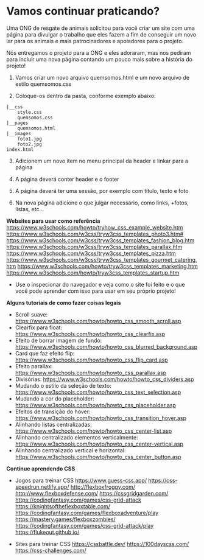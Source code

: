 # Vamos continuar praticando?

Uma ONG de resgate de animais solicitou para você criar um site com uma página para divulgar o trabalho que eles fazem a fim de conseguir um novo lar para os animais e mais patrocinadores e apoiadores para o projeto.

Nós entregamos o projeto para a ONG e eles adoraram, mas nos pediram para incluir uma nova página contando um pouco mais sobre a história do projeto!

1. Vamos criar um novo arquivo quemsomos.html e um novo arquivo de estilo quemsomos.css

2. Coloque-os dentro da pasta, conforme exemplo abaixo:

```
|__css
    style.css
    quemsomos.css
|__pages
    quemsomos.html
|__images
    foto1.jpg
    foto2.jpg
index.html
```

3. Adicionem um novo item no menu principal da header e linkar para a página

4. A página deverá conter header e o footer

5. A página deverá ter uma sessão, por exemplo com título, texto e foto

6. Na nova página adicione o que julgar necessário, como links, +fotos, listas, etc...

**Websites para usar como referência**
https://www.w3schools.com/howto/tryhow_css_example_website.htm
https://www.w3schools.com/w3css/tryw3css_templates_photo3.htm#
https://www.w3schools.com/w3css/tryw3css_templates_fashion_blog.htm
https://www.w3schools.com/w3css/tryw3css_templates_parallax.htm
https://www.w3schools.com/w3css/tryw3css_templates_pizza.htm
https://www.w3schools.com/w3css/tryw3css_templates_gourmet_catering.htm
https://www.w3schools.com/howto/tryw3css_templates_marketing.htm
https://www.w3schools.com/howto/tryw3css_templates_startup.htm

- Use o inspecionar do navegador e veja como o site foi feito e o que você pode aprender com isso para usar em seu próprio projeto!

**Alguns tutoriais de como fazer coisas legais**

- Scroll suave: https://www.w3schools.com/howto/howto_css_smooth_scroll.asp
- Clearfix para float: https://www.w3schools.com/howto/howto_css_clearfix.asp
- Efeito de borrar imagem de fundo: https://www.w3schools.com/howto/howto_css_blurred_background.asp
- Card que faz efeito flip: https://www.w3schools.com/howto/howto_css_flip_card.asp
- Efeito parallax: https://www.w3schools.com/howto/howto_css_parallax.asp
- Divisórias: https://www.w3schools.com/howto/howto_css_dividers.asp
- Mudando o estilo da seleção de texto: https://www.w3schools.com/howto/howto_css_text_selection.asp
- Mudando a cor do placeholder: https://www.w3schools.com/howto/howto_css_placeholder.asp
- Efeitos de transição do hover: https://www.w3schools.com/howto/howto_css_transition_hover.asp
- Alinhando listas centralizadas: https://www.w3schools.com/howto/howto_css_center-list.asp
- Alinhando centralizado elementos verticalmente: https://www.w3schools.com/howto/howto_css_center-vertical.asp
- Alinhando centralizado vertical e horizontal: https://www.w3schools.com/howto/howto_css_center_button.asp

**Continue aprendendo CSS**

- Jogos para treinar CSS
  https://www.guess-css.app/
  https://css-speedrun.netlify.app/
  http://flexboxfroggy.com/
  http://www.flexboxdefense.com/
  https://cssgridgarden.com/
  https://codingfantasy.com/games/css-grid-attack
  https://knightsoftheflexboxtable.com/
  https://codingfantasy.com/games/flexboxadventure/play
  https://mastery.games/flexboxzombies/
  https://codingfantasy.com/games/css-grid-attack/play
  https://flukeout.github.io/

- Sites para treinar CSS
  https://cssbattle.dev/
  https://100dayscss.com/
  https://css-challenges.com/
